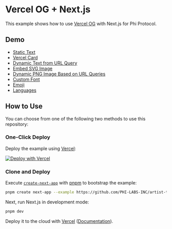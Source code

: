 # Vercel OG + Next.js

This example shows how to use [Vercel OG](https://vercel.com/docs/concepts/functions/edge-functions/og-image-generation) with Next.js for Phi Protocol.

## Demo

- [Static Text](https://vercelog-zak.vercel.app/api/static?address=0x5037e7747fAa78fc0ECF8DFC526DcD19f73076ce&value=1)
- [Vercel Card](https://vercelog-zak.vercel.app/api/vercel?address=0x5037e7747fAa78fc0ECF8DFC526DcD19f73076ce&value=1)
- [Dynamic Text from URL Query](https://vercelog-zak.vercel.app/api/param?address=0x5037e7747fAa78fc0ECF8DFC526DcD19f73076ce&value=1)
- [Embed SVG Image](https://vercelog-zak.vercel.app/api/image-svg?address=0x5037e7747fAa78fc0ECF8DFC526DcD19f73076ce&value=1)
- [Dynamic PNG Image Based on URL Queries](https://vercelog-zak.vercel.app/api/dynamic-image?address=0x5037e7747fAa78fc0ECF8DFC526DcD19f73076ce&value=1)
- [Custom Font](https://vercelog-zak.vercel.app/api/custom-font?address=0x5037e7747fAa78fc0ECF8DFC526DcD19f73076ce&value=1)
- [Emoji](https://vercelog-zak.vercel.app/api/emoji?address=0x5037e7747fAa78fc0ECF8DFC526DcD19f73076ce&value=1)
- [Languages](https://vercelog-zak.vercel.app/api/language?address=0x5037e7747fAa78fc0ECF8DFC526DcD19f73076ce&value=1)

## How to Use

You can choose from one of the following two methods to use this repository:

### One-Click Deploy

Deploy the example using [Vercel](https://vercel.com?utm_source=github&utm_medium=readme&utm_campaign=vercel-examples):

[![Deploy with Vercel](https://vercel.com/button)](https://vercel.com/new/clone?repository-url=https://github.com/PHI-LABS-INC/artist-template/tree/main/example/vercel-og&project-name=vercel-og-phi&repository-name=vercel-og-phi&)

### Clone and Deploy

Execute [`create-next-app`](https://github.com/vercel/next.js/tree/canary/packages/create-next-app) with [pnpm](https://pnpm.io/installation) to bootstrap the example:

```bash
pnpm create next-app --example https://github.com/PHI-LABS-INC/artist-template/tree/main/example/vercel-og
```

Next, run Next.js in development mode:

```bash
pnpm dev
```

Deploy it to the cloud with [Vercel](https://vercel.com/new?utm_source=github&utm_medium=readme&utm_campaign=edge-middleware-eap) ([Documentation](https://nextjs.org/docs/deployment)).
